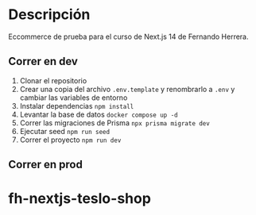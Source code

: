 # Descripción

Eccommerce de prueba para el curso de Next.js 14 de Fernando Herrera.

## Correr en dev

1. Clonar el repositorio
2. Crear una copia del archivo `.env.template` y renombrarlo a `.env` y cambiar las variables de entorno
3. Instalar dependencias `npm install`
4. Levantar la base de datos `docker compose up -d`
5. Correr las migraciones de Prisma `npx prisma migrate dev`
6. Ejecutar seed `npm run seed`
7. Correr el proyecto `npm run dev`

## Correr en prod
# fh-nextjs-teslo-shop
